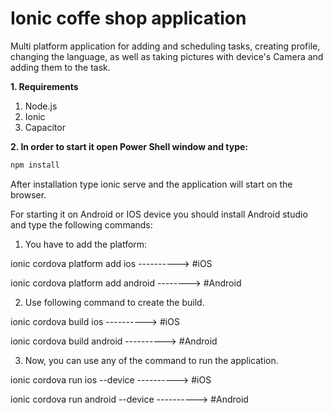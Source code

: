 # Ionic coffe shop application
Multi platform application for adding and scheduling tasks, creating profile, changing the language, as well as taking pictures with device's Camera and adding them to the task.

**1. Requirements**

1. Node.js
2. Ionic
3. Capacitor


**2. In order to start it open Power Shell window and type:**
```bash
npm install 
```

After installation type ionic serve and the application will start on the browser. 

For starting it on Android or IOS device you should install Android studio and type the following commands:

1. You have to add the platform:

ionic cordova platform add ios ----------> #iOS

ionic cordova platform add android --------> #Android


2. Use following command to create the build.

ionic cordova build ios ----------> #iOS

ionic cordova build android ----------> #Android


3. Now, you can use any of the command to run the application.

ionic cordova run ios --device ----------> #iOS

ionic cordova run android --device ----------> #Android
